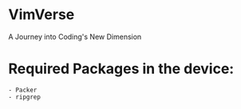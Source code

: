 # VimVerse

A Journey into Coding's New Dimension

# Required Packages in the device:

    - Packer
    - ripgrep
